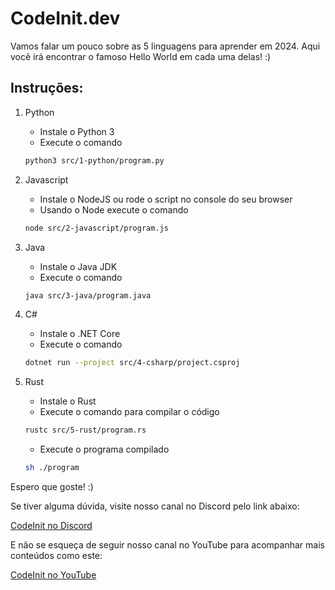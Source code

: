 # CodeInit.dev

Vamos falar um pouco sobre as 5 linguagens para aprender em 2024. 
Aqui você irá encontrar o famoso Hello World em cada uma delas! :)

## Instruções:

1. Python
    - Instale o Python 3
    - Execute o comando 
    ```sh
    python3 src/1-python/program.py
    ```

2. Javascript
    - Instale o NodeJS ou rode o script no console do seu browser
    - Usando o Node execute o comando
    ```sh
    node src/2-javascript/program.js
    ```
3. Java
    - Instale o Java JDK
    - Execute o comando
    ```sh
    java src/3-java/program.java
    ```
4. C#
    - Instale o .NET Core
    - Execute o comando
    ```sh
    dotnet run --project src/4-csharp/project.csproj
    ```
5. Rust
    - Instale o Rust
    - Execute o comando para compilar o código
    ```sh
    rustc src/5-rust/program.rs
    ```
    - Execute o programa compilado
    ```sh
    sh ./program
    ```

Espero que goste! :)

Se tiver alguma dúvida, visite nosso canal no Discord pelo link abaixo:

[CodeInit no Discord](https://discord.gg/Qqs6J9zu)

E não se esqueça de seguir nosso canal no YouTube para acompanhar mais conteúdos como este:

[CodeInit no YouTube](https://www.youtube.com/@CodeInitDev)